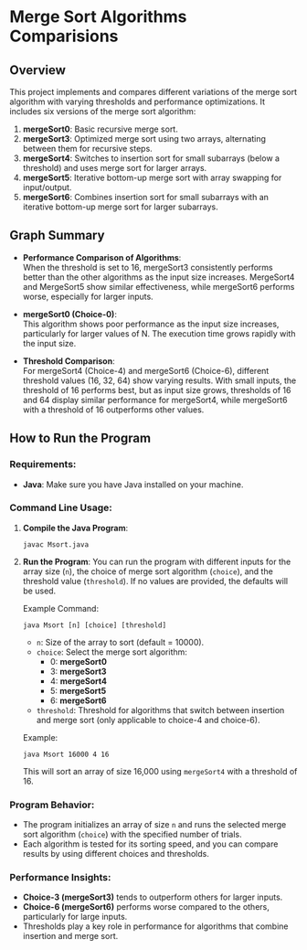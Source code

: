 # Merge Sort Algorithms Comparisions

## Overview

This project implements and compares different variations of the merge sort algorithm with varying thresholds and performance optimizations. It includes six versions of the merge sort algorithm:

1. **mergeSort0**: Basic recursive merge sort.
2. **mergeSort3**: Optimized merge sort using two arrays, alternating between them for recursive steps.
3. **mergeSort4**: Switches to insertion sort for small subarrays (below a threshold) and uses merge sort for larger arrays.
4. **mergeSort5**: Iterative bottom-up merge sort with array swapping for input/output.
5. **mergeSort6**: Combines insertion sort for small subarrays with an iterative bottom-up merge sort for larger subarrays.

## Graph Summary

- **Performance Comparison of Algorithms**:  
  When the threshold is set to 16, mergeSort3 consistently performs better than the other algorithms as the input size increases. MergeSort4 and MergeSort5 show similar effectiveness, while mergeSort6 performs worse, especially for larger inputs.
  
- **mergeSort0 (Choice-0)**:  
  This algorithm shows poor performance as the input size increases, particularly for larger values of N. The execution time grows rapidly with the input size.

- **Threshold Comparison**:  
  For mergeSort4 (Choice-4) and mergeSort6 (Choice-6), different threshold values (16, 32, 64) show varying results. With small inputs, the threshold of 16 performs best, but as input size grows, thresholds of 16 and 64 display similar performance for mergeSort4, while mergeSort6 with a threshold of 16 outperforms other values.

## How to Run the Program

### Requirements:
- **Java**: Make sure you have Java installed on your machine.

### Command Line Usage:

1. **Compile the Java Program**:
   ```
   javac Msort.java
   ```

2. **Run the Program**:
   You can run the program with different inputs for the array size (`n`), the choice of merge sort algorithm (`choice`), and the threshold value (`threshold`). If no values are provided, the defaults will be used.

   Example Command:
   ```
   java Msort [n] [choice] [threshold]
   ```

   - `n`: Size of the array to sort (default = 10000).
   - `choice`: Select the merge sort algorithm:
     - 0: **mergeSort0**
     - 3: **mergeSort3**
     - 4: **mergeSort4**
     - 5: **mergeSort5**
     - 6: **mergeSort6**
   - `threshold`: Threshold for algorithms that switch between insertion and merge sort (only applicable to choice-4 and choice-6).

   Example:
   ```
   java Msort 16000 4 16
   ```

   This will sort an array of size 16,000 using `mergeSort4` with a threshold of 16.

### Program Behavior:
- The program initializes an array of size `n` and runs the selected merge sort algorithm (`choice`) with the specified number of trials.
- Each algorithm is tested for its sorting speed, and you can compare results by using different choices and thresholds.

### Performance Insights:
- **Choice-3 (mergeSort3)** tends to outperform others for larger inputs.
- **Choice-6 (mergeSort6)** performs worse compared to the others, particularly for large inputs.
- Thresholds play a key role in performance for algorithms that combine insertion and merge sort.
